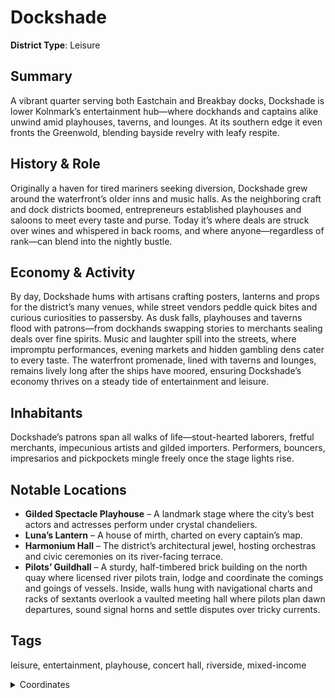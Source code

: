 # Dockshade

**District Type**: Leisure

## Summary

A vibrant quarter serving both Eastchain and Breakbay docks, Dockshade is lower Kolnmark’s entertainment hub—where dockhands and captains alike unwind amid playhouses, taverns, and lounges. At its southern edge it even fronts the Greenwold, blending bayside revelry with leafy respite.

## History & Role

Originally a haven for tired mariners seeking diversion, Dockshade grew around the waterfront’s older inns and music halls. As the neighboring craft and dock districts boomed, entrepreneurs established playhouses and saloons to meet every taste and purse. Today it’s where deals are struck over wines and whispered in back rooms, and where anyone—regardless of rank—can blend into the nightly bustle.

## Economy & Activity

By day, Dockshade hums with artisans crafting posters, lanterns and props for the district’s many venues, while street vendors peddle quick bites and curious curiosities to passersby. As dusk falls, playhouses and taverns flood with patrons—from dockhands swapping stories to merchants sealing deals over fine spirits. Music and laughter spill into the streets, where impromptu performances, evening markets and hidden gambling dens cater to every taste. The waterfront promenade, lined with taverns and lounges, remains lively long after the ships have moored, ensuring Dockshade’s economy thrives on a steady tide of entertainment and leisure.

## Inhabitants

Dockshade’s patrons span all walks of life—stout-hearted laborers, fretful merchants, impecunious artists and gilded importers. Performers, bouncers, impresarios and pickpockets mingle freely once the stage lights rise.

## Notable Locations

- **Gilded Spectacle Playhouse** – A landmark stage where the city’s best actors and actresses perform under crystal chandeliers.  
- **Luna’s Lantern** – A house of mirth, charted on every captain’s map.   
- **Harmonium Hall** – The district’s architectural jewel, hosting orchestras and civic ceremonies on its river-facing terrace.
- **Pilots’ Guildhall** – A sturdy, half-timbered brick building on the north quay where licensed river pilots train, lodge and coordinate the comings and goings of vessels. Inside, walls hung with navigational charts and racks of sextants overlook a vaulted meeting hall where pilots plan dawn departures, sound signal horns and settle disputes over tricky currents.

## Tags

leisure, entertainment, playhouse, concert hall, riverside, mixed-income

<details>
<summary>Coordinates</summary>

- [3672,4204]
- [3742,4268]
- [3866,4302]
- [3898,4266]
- [4102,4238]
- [4130,3880]
- [4128,3688]
- [4134,3486]
- [4098,3368]
- [3986,3214]
- [3748,2944]
- [3580,2756]
- [3514,2872]
- [3552,2914]
- [3530,2952]
- [3560,2992]
- [3560,3044]
- [3604,3100]
- [3658,3060]
- [3758,3172]
- [3720,3208]
- [3852,3342]
- [3826,3380]
- [3844,3612]
- [3876,3624]
- [3888,3716]
- [3818,3734]
- [3818,3914]
- [3688,3918]

</details>
